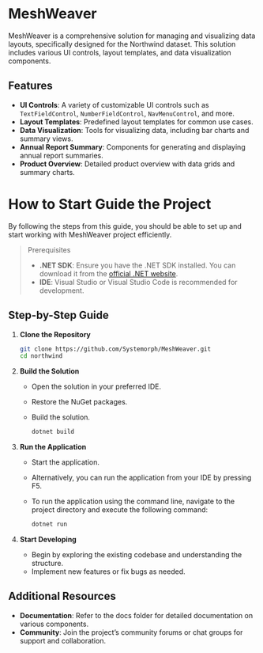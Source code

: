 # MeshWeaver

MeshWeaver is a comprehensive solution for managing and visualizing data layouts, specifically designed for the Northwind dataset. This solution includes various UI controls, layout templates, and data visualization components.

## Features

- **UI Controls**: A variety of customizable UI controls such as `TextFieldControl`, `NumberFieldControl`, `NavMenuControl`, and more.
- **Layout Templates**: Predefined layout templates for common use cases.
- **Data Visualization**: Tools for visualizing data, including bar charts and summary views.
- **Annual Report Summary**: Components for generating and displaying annual report summaries.
- **Product Overview**: Detailed product overview with data grids and summary charts.

# How to Start Guide the Project

By following the steps from this guide, you should be able to set up and start working with MeshWeaver project efficiently.

> Prerequisites
> - **.NET SDK**: Ensure you have the .NET SDK installed. You can download it from the [official .NET website](https://dotnet.microsoft.com/download).
> - **IDE**: Visual Studio or Visual Studio Code is recommended for development.

## Step-by-Step Guide

1. **Clone the Repository**
    ```sh
    git clone https://github.com/Systemorph/MeshWeaver.git
    cd northwind
    ```

2. **Build the Solution**

   - Open the solution in your preferred IDE.
   - Restore the NuGet packages.
   - Build the solution.
   
     ```sh
     dotnet build
     ```

3. **Run the Application**

   - Start the application.
   - Alternatively, you can run the application from your IDE by pressing F5.
   - To run the application using the command line, navigate to the project directory and execute the following command:

     ```sh
     dotnet run
     ```

4. **Start Developing**

   - Begin by exploring the existing codebase and understanding the structure.
   - Implement new features or fix bugs as needed.

## Additional Resources

- **Documentation**: Refer to the docs folder for detailed documentation on various components.
- **Community**: Join the project’s community forums or chat groups for support and collaboration.

